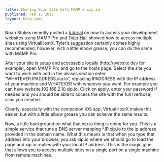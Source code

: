 ```yaml
---
title: Sharing Your Site With MAMP + xip.io
published: Feb 1, 2013
layout: blog.jade
---
```


Noah Stokes recently posted a [tutorial](http://esbueno.noahstokes.com/post/42930947028/test-your-local-web-sites-on-your-ipad-or-iphone-using) on how to access your development websites using MAMP Pro and [Tyler Hall](http://clickontyler.com/blog/2013/02/view-virtual-hosts-iphone-ipad) showed how to access multiple sites using VirtualHostX. Tyler’s suggestion certainly comes highly recommended, however, with a little elbow grease, you can do the same with MAMP Pro.

After your site is setup and accessable locally (http://website.dev for example), open MAMP Pro and go to the hosts page. Select the site you want to work with and in the aliases section enter “WHATEVER.IPADDRESS.xip.io”, replacing IPADDRESS with the IP address of your machine and WHATEVER with whatever you want. For example you can have website.192.168.2.10.xip.io. Click on apply, enter your password if needed and you should be able to access the site with the full (verbose) alias you created.

Clearly, especially with the companion iOS app, VirtualHostX makes this easier, but with a little elbow grease you can acheive the same results.

Now, a little background on what that xip.io thing is doing for you. This is a simple service that runs a DNS server mapping *.IP.xip.io to the ip address provided in the domain name. What this means is that when you type that address into your browser, you ask xip.io where we should go to load the page and xip.io replies with your local IP address. This is the magic glue that allows you to access multiple sites on a single port on a single machine from remote machines.
